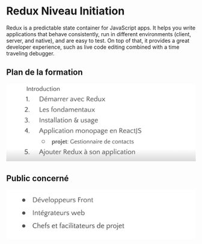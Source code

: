 # Redux Niveau Initiation
Redux is a predictable state container for JavaScript apps.  It helps you write applications that behave consistently, run in different environments (client, server, and native), and are easy to test. On top of that, it provides a great developer experience, such as live code editing combined with a time traveling debugger.
## Plan de la formation
![plan](images/plan.png)
## Public concerné
![public](images/public.png)
